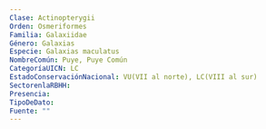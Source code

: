```yaml
---
Clase: Actinopterygii
Orden: Osmeriformes
Familia: Galaxiidae
Género: Galaxias
Especie: Galaxias maculatus
NombreComún: Puye, Puye Común
CategoríaUICN: LC
EstadoConservaciónNacional: VU(VII al norte), LC(VIII al sur)
SectorenlaRBHH: 
Presencia: 
TipoDeDato: 
Fuente: ""
---
```

